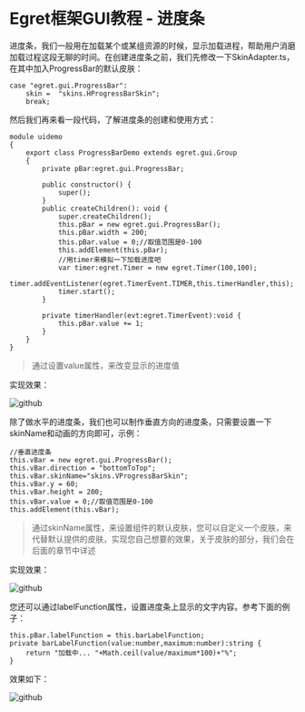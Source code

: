 Egret框架GUI教程 - 进度条
===============

进度条，我们一般用在加载某个或某组资源的时候，显示加载进程，帮助用户消磨加载过程这段无聊的时间。在创建进度条之前，我们先修改一下SkinAdapter.ts，在其中加入ProgressBar的默认皮肤：

```
case "egret.gui.ProgressBar":
    skin =  "skins.HProgressBarSkin";
    break;
```

然后我们再来看一段代码，了解进度条的创建和使用方式：

```
module uidemo
{
    export class ProgressBarDemo extends egret.gui.Group
    {
        private pBar:egret.gui.ProgressBar;

        public constructor() {
            super();
        }
        public createChildren(): void {
            super.createChildren();
            this.pBar = new egret.gui.ProgressBar();
            this.pBar.width = 200;
            this.pBar.value = 0;//取值范围是0-100
            this.addElement(this.pBar);
            //用timer来模拟一下加载进度吧
            var timer:egret.Timer = new egret.Timer(100,100);
            timer.addEventListener(egret.TimerEvent.TIMER,this.timerHandler,this);
            timer.start();
        }

        private timerHandler(evt:egret.TimerEvent):void {
            this.pBar.value += 1;
        }
    }
}
```
> 通过设置value属性，来改变显示的进度值

实现效果：

![github](https://raw.githubusercontent.com/NeoGuo/html5-documents/master/egret-gui/images/pbar1.png "Egret")

除了做水平的进度条，我们也可以制作垂直方向的进度条，只需要设置一下skinName和动画的方向即可，示例：

```
//垂直进度条
this.vBar = new egret.gui.ProgressBar();
this.vBar.direction = "bottomToTop";
this.vBar.skinName="skins.VProgressBarSkin";
this.vBar.y = 60;
this.vBar.height = 200;
this.vBar.value = 0;//取值范围是0-100
this.addElement(this.vBar);
```
> 通过skinName属性，来设置组件的默认皮肤，您可以自定义一个皮肤，来代替默认提供的皮肤，实现您自己想要的效果，关于皮肤的部分，我们会在后面的章节中详述

实现效果：

![github](https://raw.githubusercontent.com/NeoGuo/html5-documents/master/egret-gui/images/pbar2.png "Egret")

您还可以通过labelFunction属性，设置进度条上显示的文字内容。参考下面的例子：

```
this.pBar.labelFunction = this.barLabelFunction;
private barLabelFunction(value:number,maximum:number):string {
    return "加载中... "+Math.ceil(value/maximum*100)+"%";
}
```

效果如下：

![github](https://raw.githubusercontent.com/NeoGuo/html5-documents/master/egret-gui/images/pbar3.png "Egret")
